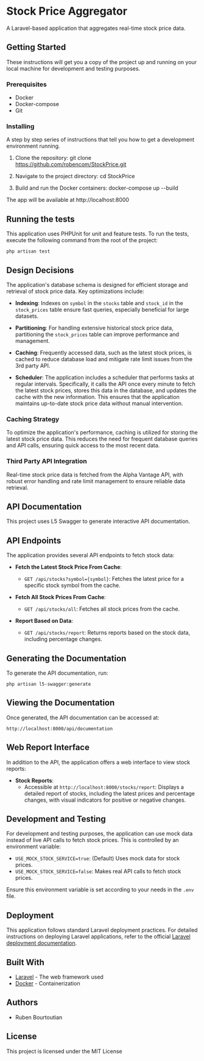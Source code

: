 # Stock Price Aggregator

A Laravel-based application that aggregates real-time stock price data.

## Getting Started

These instructions will get you a copy of the project up and running on your local machine for development and testing purposes.

### Prerequisites

- Docker
- Docker-compose
- Git

### Installing

A step by step series of instructions that tell you how to get a development environment running.

1. Clone the repository:
   git clone https://github.com/robencom/StockPrice.git

2. Navigate to the project directory:
   cd StockPrice

3. Build and run the Docker containers:
   docker-compose up --build


The app will be available at http://localhost:8000

## Running the tests

This application uses PHPUnit for unit and feature tests. To run the tests, execute the following command from the root of the project:

```
php artisan test
```

## Design Decisions
The application's database schema is designed for efficient storage and retrieval of stock price data. Key optimizations include:

- **Indexing**: Indexes on `symbol` in the `stocks` table and `stock_id` in the `stock_prices` table ensure fast queries, especially beneficial for large datasets.

- **Partitioning**: For handling extensive historical stock price data, partitioning the `stock_prices` table can improve performance and management.

- **Caching**: Frequently accessed data, such as the latest stock prices, is cached to reduce database load and mitigate rate limit issues from the 3rd party API.

- **Scheduler**: The application includes a scheduler that performs tasks at regular intervals. Specifically, it calls the API once every minute to fetch the latest stock prices, stores this data in the database, and updates the cache with the new information. This ensures that the application maintains up-to-date stock price data without manual intervention.

### Caching Strategy

To optimize the application's performance, caching is utilized for storing the latest stock price data. This reduces the need for frequent database queries and API calls, ensuring quick access to the most recent data.

### Third Party API Integration

Real-time stock price data is fetched from the Alpha Vantage API, with robust error handling and rate limit management to ensure reliable data retrieval.

## API Documentation

This project uses L5 Swagger to generate interactive API documentation.

## API Endpoints

The application provides several API endpoints to fetch stock data:

- **Fetch the Latest Stock Price From Cache**:
   - `GET /api/stocks?symbol={symbol}`: Fetches the latest price for a specific stock symbol from the cache.

- **Fetch All Stock Prices From Cache**:
   - `GET /api/stocks/all`: Fetches all stock prices from the cache.

- **Report Based on Data**:
   - `GET /api/stocks/report`: Returns reports based on the stock data, including percentage changes.

## Generating the Documentation

To generate the API documentation, run:

```
php artisan l5-swagger:generate
```

## Viewing the Documentation
Once generated, the API documentation can be accessed at:
```
http://localhost:8000/api/documentation
```

## Web Report Interface

In addition to the API, the application offers a web interface to view stock reports:

- **Stock Reports**:
   - Accessible at `http://localhost:8000/stocks/report`: Displays a detailed report of stocks, including the latest prices and percentage changes, with visual indicators for positive or negative changes.

## Development and Testing

For development and testing purposes, the application can use mock data instead of live API calls to fetch stock prices. This is controlled by an environment variable:

- `USE_MOCK_STOCK_SERVICE=true`: (Default) Uses mock data for stock prices.
- `USE_MOCK_STOCK_SERVICE=false`: Makes real API calls to fetch stock prices.

Ensure this environment variable is set according to your needs in the `.env` file.

## Deployment

This application follows standard Laravel deployment practices. For detailed instructions on deploying Laravel applications, refer to the official [Laravel deployment documentation](https://laravel.com/docs/deployment).

## Built With

* [Laravel](https://laravel.com/) - The web framework used
* [Docker](https://www.docker.com/) - Containerization

## Authors

* Ruben Bourtoutian

## License

This project is licensed under the MIT License

